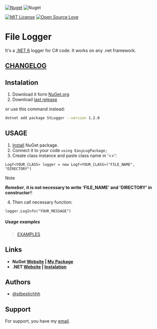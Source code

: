 [![Nuget](https://img.shields.io/badge/Nuget-v1.2.0-purple)](https://www.nuget.org/packages/StLogger/1.2.0#readme-body-tab)
![Nuget](https://img.shields.io/nuget/dt/StLogger)

[![MIT License](https://img.shields.io/badge/License-MIT-green.svg)](LICENSE)
[![Open Source Love](https://badges.frapsoft.com/os/v1/open-source.svg?v=103)](https://github.com/ellerbrock/open-source-badges/)

# File Logger

It's a [.NET 6](https://dotnet.microsoft.com/en-us/apps/maui) logger for C# code. It works on any .net framework.

## [CHANGELOG](CHANGELOG.md)

## Instalation

1. Download it form [NuGet.org](https://www.nuget.org/packages/StLogger/)
2. Download [last release](https://github.com/stbestichhh/dotNET-LoggerService/releases/tag/v1.2.0)

or use this command instead:

```bash
dotnet add package StLogger --version 1.2.0
```
    
## USAGE

1. [Install](#Instalation) NuGet package.
2. Connect it to your code 
`using EasyLogPackage;`
3. Create class instance and paste class name in '<>':

`Logf<YOUR_CLASS> logger = new Logf<YOUR_CLASS>("FILE_NAME", "DIRECTORY")`

>[!NOTE]
>***Remeber***, **it is not necessary to write 'FILE_NAME' and 'DIRECTORY' in constructor**‼️

4. Then call necessary function:

`logger.LogInfo("YOUR_MESSAGE")`

##### Usage examples
> [EXAMPLES](EXAMPLES.md)

## Links
* **NuGet [Website](https://www.nuget.org) | [My Package](https://www.nuget.org/packages/StLogger/)**
* **.NET [Website](https://dotnet.microsoft.com/en-us/) | [Instalation](https://dotnet.microsoft.com/en-us/download)**

## Authors

- [@stbestichhh](https://www.github.com/stbestichhh)


## Support

For support, you have my [email](mailto:stbestich@gmail.com).
